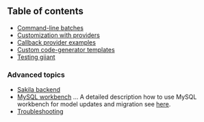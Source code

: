 Table of contents
-----------------

- [Command-line batches](20-batches.md)
- [Customization with providers](30-using-providers.md)
- [Callback provider examples](31-callback-provider-examples.md)
- [Custom code-generator templates](32-custom-templates.md)
- [Testing giiant](40-testing-giiant.md)

### Advanced topics

- [Sakila backend](50-generate-sakila-backend.md)
- [MySQL workbench](51-using-mysql-workbench.md) ... A detailed description how to use MySQL workbench for model updates and migration see [here](51-using-mysql-workbench.md).
- [Troubleshooting](60-troubleshooting.md)

